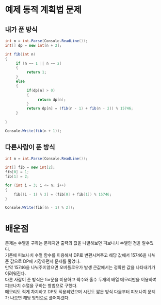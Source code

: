 # 예제 동적 계획법 문제

## 내가 푼 방식
``` cs
int n = int.Parse(Console.ReadLine());
int[] dp = new int[n + 2];

int fib(int n)
{
     if (n == 1 || n == 2)
     {
          return 1;
     }
     else 
     {
          if(dp[n] > 0)
          {
               return dp[n];
          }
          return dp[n] = (fib(n - 1) + fib(n - 2)) % 15746;
     }
 
}

Console.Write(fib(n + 1));
```

## 다른사람이 푼 방식
```cs
int n = int.Parse(Console.ReadLine());

int[] fib = new int[2];
fib[0] = 1;
fib[1] = 2;

for (int i = 3; i <= n; i++)
{
    fib[(i - 1) % 2] = (fib[0] + fib[1]) % 15746;
}

Console.Write(fib[(n - 1) % 2]);
```

# 배운점
문제는 수열을 구하는 문제지만 출력의 값을 나열해보면 피보나치 수열인 점을 알수있다.  
기존에 피보나치 수열 함수를 이용해서 DP로 변환시켜주고 해당 값에서 15746을 나눠준 값으로 DP에 저장하면서 문제를 풀었다.  
만약 15746을 나눠주지않으면 오버플로우가 발생 큰값에서는 정확한 값을 나타내기가 어려워진다.  
다른 사람이 푼 방식은 for문을 이용하고 짝수와 홀수 두개의 배열 메모리만을 이용하여 피보나치 수열을 구하는 방법으로 구했다.  
메모리도 적게 차지하고 DP도 적용되었으며 시간도 짧은 방식 다음부터 피보나치 문제가 나오면 해당 방법으로 풀어야겠다.  






